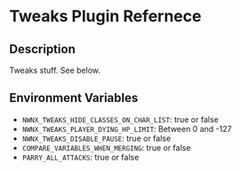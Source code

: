 # Tweaks Plugin Refernece

## Description

Tweaks stuff. See below.

## Environment Variables

* `NWNX_TWEAKS_HIDE_CLASSES_ON_CHAR_LIST`: true or false
* `NWNX_TWEAKS_PLAYER_DYING_HP_LIMIT`: Between 0 and -127
* `NWNX_TWEAKS_DISABLE_PAUSE`: true or false
* `COMPARE_VARIABLES_WHEN_MERGING`: true or false
* `PARRY_ALL_ATTACKS`: true or false

